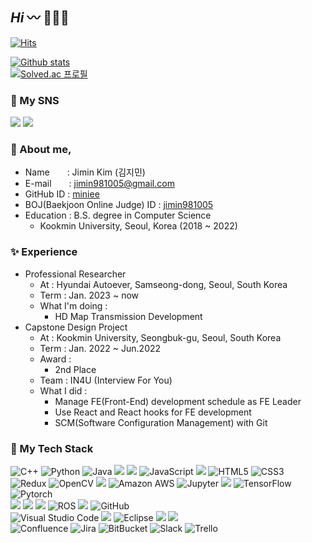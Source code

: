 
## *Hi* 〰️ 🧚🏻‍♂️


<!--[![Hits](https://hits.seeyoufarm.com/api/count/incr/badge.svg?url=https%3A%2F%2Fgithub.com%2FJiminK&count_bg=%23FF5F90&title_bg=%23FFA5CD&icon=googlefit.svg&icon_color=%23FFFFFF&title=hits&edge_flat=false)](https://hits.seeyoufarm.com)-->
[![Hits](https://hits.seeyoufarm.com/api/count/incr/badge.svg?url=https%3A%2F%2Fgithub.com%2FJiminK&count_bg=%23FFDBCA&title_bg=%23FFB9B9&icon=googlefit.svg&icon_color=%23FFFFFF&title=hits&edge_flat=false)](https://hits.seeyoufarm.com)

<!--
**JiminK/JiminK** is a ✨ _special_ ✨ repository because its `README.md` (this file) appears on your GitHub profile.

Here are some ideas to get you started:

- 🔭 I’m currently working on ...
- 🌱 I’m currently learning ...
- 👯 I’m looking to collaborate on ...
- 🤔 I’m looking for help with ...
- 💬 Ask me about ...
- 📫 How to reach me: ...
- 😄 Pronouns: ...
- ⚡ Fun fact: ...
-->

[![Github stats](https://github-readme-stats.vercel.app/api?username=JiminK&include_all_commits=true&show_icons=true&theme=ayu-mirage&count_private=true)](https://github.com/anuraghazra/github-readme-stats)
<br>
[![Solved.ac 프로필](http://mazassumnida.wtf/api/v2/generate_badge?boj=jimin981005)](https://solved.ac/jimin981005)




### 🧸 My SNS
<a href="https://www.instagram.com/_rlawlalss" target="_blank"><img src="https://img.shields.io/badge/Instagram-E4405F?&logo=Instagram&logoColor=white"/></a>
<a href="https://vsco.co/jjminvsco/gallery" target="_blank"><img src="https://img.shields.io/badge/VSCO-555555?&logo=Vsco&logoColor=white"/></a>


<!-- &include_all_commits=true -->
<!--
---

[![Blog Badge](http://img.shields.io/badge/-Blog-black?style=flat-square&logo=velog&link=https://velog.io/@kkoma2623)](https://velog.io/@kkoma2623)
[![Gmail Badge](https://img.shields.io/badge/Gmail-d14836?style=flat-square&logo=Gmail&logoColor=white&link=mailto:jiwook.dev@gmail.com)](mailto:jiwook.dev@gmail.com)
[![Linkedin Badge](https://img.shields.io/badge/-LinkedIn-blue?style=flat-square&logo=Linkedin&logoColor=white&link=https://www.linkedin.com/in/jiwook-choi-woogie)](https://www.linkedin.com/in/jiwook-choi-woogie/)
![GitHub followers](https://img.shields.io/github/followers/kkoma2623?style=social)
-->


<!-- #### 🥨 Basic info -->
### 🥨 About me,
- Name  : Jimin Kim (김지민)
- E-mail  : jimin981005@gmail.com
- GitHub ID : [miniee](https://github.com/JiminK)
- BOJ(Baekjoon Online Judge) ID : [jimin981005](http://boj.kr/u/jimin981005)
- Education : B.S. degree in Computer Science
  - Kookmin University, Seoul, Korea (2018 ~ 2022)
<!-- LinkedIn: [Jiwook Choi](https://www.linkedin.com/in/jiwook-choi-woogie/)-->
<!-- Blog: [Velog](https://velog.io/@kkoma2623)-->


<!-- [![Top Langs](https://github-readme-stats.vercel.app/api/top-langs/?username=JiminK&hide=jupyter%20notebook&layout=compact&theme=ayu-mirage)](https://github.com/JiminK/JiminK) -->

### ✨ Experience
- Professional Researcher
  - At : Hyundai Autoever, Samseong-dong, Seoul, South Korea
  - Term : Jan. 2023 ~ now
  - What I'm doing :
    - HD Map Transmission Development
- Capstone Design Project
  - At : Kookmin University, Seongbuk-gu, Seoul, South Korea
  - Term : Jan. 2022 ~ Jun.2022
  - Award :
    - 2nd Place
  - Team : IN4U (Interview For You)
  - What I did :
    - Manage FE(Front-End) development schedule as FE Leader
    - Use React and React hooks for FE development
    - SCM(Software Configuration Management) with Git
<!-- 
- FOSCAR
  - Description : Kookmin University Autonomous-Driving Club
  - At : Kookmin University, Seongbuk-gu, Seoul, South Korea
  - Term : Sep. 2018 - Aug. 2022
  - What I did :
    - dsd
-->

### 🍒 My Tech Stack 

![C++](https://img.shields.io/badge/-C++-00599C?&logo=c%2B%2B)
![Python](https://img.shields.io/badge/-Python-black?&logo=Python)
![Java](https://img.shields.io/badge/-Java-black?&logo=Java)
<img src="https://img.shields.io/badge/React-61DAFB?&logo=React&logoColor=black"/>
<img src="https://img.shields.io/badge/Next.js-000000?&logo=Next.js&logoColor=white"/>
![JavaScript](https://img.shields.io/badge/-JavaScript-5a5a5a?&logo=javascript)
<img src="https://img.shields.io/badge/Typescript-3178C6?&logo=Typescript&logoColor=white"/>
![HTML5](https://img.shields.io/badge/-HTML5-E34F26?&logo=html5&logoColor=white)
![CSS3](https://img.shields.io/badge/-CSS3-1572B6?&logo=css3)
<br>
![Redux](https://img.shields.io/badge/-Redux-764ABC?&logo=Redux)
![OpenCV](https://img.shields.io/badge/-OpenCV-5F44CB?&logo=OpenCV)
<img src="https://img.shields.io/badge/MySQL-4479A1?&logo=MySQL&logoColor=white"/>
![Amazon AWS](https://img.shields.io/badge/-Amazon%20AWS-FF9900?&logo=Amazon%20AWS)
![Jupyter](https://img.shields.io/badge/-Jupyter-f37320?&logo=Jupyter&logoColor=white)
<img src="https://img.shields.io/badge/Anaconda-44A833?&logo=Anaconda&logoColor=white"/>
![TensorFlow](https://img.shields.io/badge/-TensorFlow-black?&logo=TensorFlow)
![Pytorch](https://img.shields.io/badge/-Pytorch-black?&logo=Pytorch)
<br>
<img src="https://img.shields.io/badge/Linux-FCC624?&logo=linux&logoColor=black"/>
<img src="https://img.shields.io/badge/macOS-000000?&logo=apple&logoColor=white"/>
<img src="https://img.shields.io/badge/Ubuntu-E95420?&logo=Ubuntu&logoColor=white"/>
![ROS](https://img.shields.io/badge/-ROS-22314E?&logo=ROS)
<img src="https://img.shields.io/badge/Git-F05032?&logo=git&logoColor=white"/> 
![GitHub](https://img.shields.io/badge/-GitHub-181717?&logo=github)
<br>
![Visual Studio Code](https://img.shields.io/badge/-Visual%20Studio%20Code-007ACC?&logo=Visual%20Studio%20Code)
<img src="https://img.shields.io/badge/Visual Studio-5C2D91?&logo=Visual Studio&logoColor=white"/>
![Eclipse](https://img.shields.io/badge/-Eclipse-2e0d7d?&logo=Eclipse)
<img src="https://img.shields.io/badge/PyCharm-28be6e?&logo=PyCharm&logoColor=white"/>
<img src="https://img.shields.io/badge/Google Colab-F9AB00?&logo=Google Colab&logoColor=white"/>
<br>
![Confluence](https://img.shields.io/badge/-Confluence-1c31e0?style=flat-square&logo=Confluence)
![Jira](https://img.shields.io/badge/-Jira-3c71ff?&logo=Jira&logoColor=ffffff)
![BitBucket](https://img.shields.io/badge/-BitBucket-darkblue?style=flat-square&logo=bitbucket)
![Slack](https://img.shields.io/badge/-Slack-4e188c?&logo=Slack)
![Trello](https://img.shields.io/badge/-Trello-0079BF?&logo=Trello)




<!--
![MobX](https://img.shields.io/badge/-Mobx-FF9955?&logo=Mobx&logoColor=white)
![Firebase](https://img.shields.io/badge/-Firebase-808080?&logo=Firebase&logoColor=FFCA28)
![Nodejs](https://img.shields.io/badge/-Nodejs-black?style=flat-square&logo=Node.js)
![Apollo GraphQL](https://img.shields.io/badge/-Apollo%20GraphQL-black?style=flat-square&logo=Apollo%20GraphQL)-->
<!--![Docker](https://img.shields.io/badge/-Docker-black?style=flat-square&logo=Docker)-->
<!--![Keras](https://img.shields.io/badge/-Keras-D00000?style=flat-square&logo=Keras)-->
  
<!--
<br/>

---
#### Experience
- Professional Researcher
  - At: Hyundai Autoever
  - Term: May 2021 - Now
  - Location: Samseong-dong, Seoul, South Korea
  - What I'm doing:
    - Classic AUTOSAR
- Full Stack Engineer (Internship)
  - At: RiderDash
  - Term: Jun 2020 - Feb 2021
  - Location: Samseong-dong, Seoul, South Korea
  - What I've done:
    - Developed web
    - A/B and Multivariate testing
    - Improve conversion
  - What I did:
    - Web development: Used TypeScript, React.js, MobX, Redux.js, Apollo + GraphQL, NodeJS, Next.js, Nest.js
    - Server migration: Migrate GCP to AWS. Used S3, Lamda, Route53, CloudFront, IAM, SAM CLI
- Capstone Design Project
  - At: Kookmin University
  - Term: Mar 2020 - Jun 2020
  - Location: Seongbuk-gu, Seoul, South Korea
  - Award:
    - Popularity Award
  - Team: ㅇㅅㅇ (Algorithm Service Labatory, 알고리즘 서비스 연구소)
    - Myung-Seo Choi(PM), Jiwook Choi(FE Leader, me), Hyunwoong Woo(BE Leader), Hojoon Park, Sooryun Kang, Khalid
  - Whar I did:
    - Administrate FE develop schedule as a PL.
    - Use React and React hooks for FE develop
    - Use Phaser 3 game framework to implement replay page.
- Research Assistant(Online)
  - At: UC Irvine
  - Term: Dec 2020 - Feb 2021
  - Location: Onine
  - What I did: Studied DNN(Deep Neural Network), ZFP compression, Try to boost DNN performace by zfp compression algorithm on VGG.
- Dodam Dodam Project(Porn Image Filtering)
  - At: Kookmin University
  - Term: Nov 2019 - Dec 2019
  - Location: Seongbuk-gu, Seoul, South Korea
  - Team: Jiwook Choi(me), Hojoon Park, Hyobin Hwang, Hyunki Son, Yerin Oh
  - What I did:
    - Collect ans label 65,000 porn images
    - Learning pretrained ResNet50 and GoogLeNet
      - ResNet50's test set accuracy: 97%, recall: 95%, precision: 98%
      - GooLeNet's test set accuracy: 95%), recall: 91%, precision: 99%
    - Use OpenCV to detect image area and judege porn or not at realtime.
- UROP (Undergraduate Researcher)
  - At: Kookmin University
  - Term: Mar 2019 - July 2019
  - Location: Seongbuk-gu, Seoul, South Korea
  - What I did:
- FOSCAR
  - At: Kookmin University Autonomous Club
  - Term: Mar 2019 - Feb 2020
  - Location: Seongbuk-gu, Seoul, South Korea
  - Award:
    - 3rd Place at BRKL(Battle Robot Korea League) Autonomous Driving
    - Advanced to the finals as a representative of the Korean team at 2020 Turtlebot autorace
  - Team: Jiwook Choi(Leader, General Affairs, me), Myung-Seo Choi, Somang Kim, Kihoon Hong
  - What I did:
    - Use SVM and Hog features to detect traffic signs.
    - Use OpenCV for linetracing and traffic signs detect.
    - Use ROS to build robot applicatinos.
    - Use LDS sensor to detect obstacles.
    - Set parking algorithm.
    - Administrate club grants.
- KOBOT
  - At: Kookmin University Humanoid and Embedded Club
  - Term: Sep 2014 - Dec 2015
  - Location: Seongbuk-gu, Seoul, South Korea
  - Award:
    -  Obstacle Run 2nd Place at FIRA RoboWorld Cup 2015
  - Team: Dakyung Oh(Leader), Hyungmin In, Jiwook Choi(me), Hyowon Choi
  - What I did:
    - Use OpenCV to detect obstacles.
    - Use RoboC to set humanoid robot's actions.
    - Get club grants more than 8,000,000 Won as a general affairs from Samsung Friendship and KOFST(The Korean Federation of Science and Technology).
---
-->
